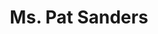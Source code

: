 ---
layout: page
title: Ms. Pat Sanders
staff-pic: support/Ms. Pat Sanders.jpg
email: PSanders@kamsc.k12.mi.us
---